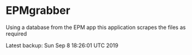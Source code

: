 # EPMgrabber
Using a database from the EPM app this application scrapes the files as required


Latest backup: Sun Sep 8 18:26:01 UTC 2019
